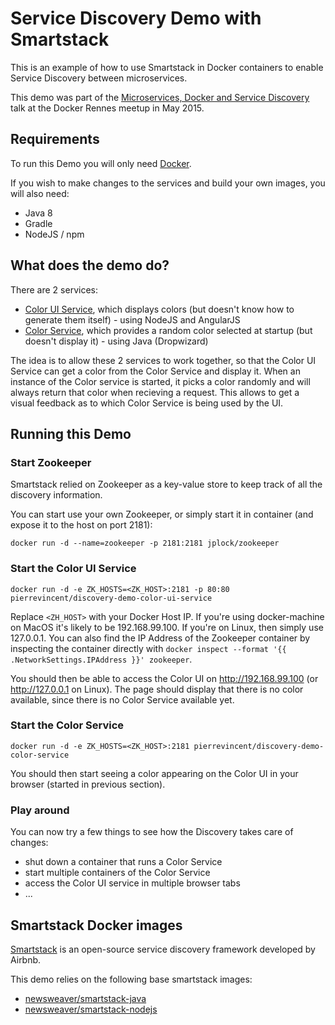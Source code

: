 # Service Discovery Demo with Smartstack

This is an example of how to use Smartstack in Docker containers to enable Service Discovery between microservices.

This demo was part of the [Microservices, Docker and Service Discovery](http://www.slideshare.net/PierreVincent3/microservices-docker-service-discovery-with-smartstack-english-version) talk at the Docker Rennes meetup in May 2015.

## Requirements

To run this Demo you will only need [Docker](http://www.docker.com).

If you wish to make changes to the services and build your own images, you will also need:

* Java 8
* Gradle
* NodeJS / npm

## What does the demo do?

There are 2 services:

* [Color UI Service](color-ui-service), which displays colors (but doesn't know how to generate them itself) - using NodeJS and AngularJS
* [Color Service](color-service), which provides a random color selected at startup (but doesn't display it) - using Java (Dropwizard)

The idea is to allow these 2 services to work together, so that the Color UI Service can get a color from the Color Service and display it. When an instance of the Color service is started, it picks a color randomly and will always return that color when recieving a request. This allows to get a visual feedback as to which Color Service is being used by the UI.

## Running this Demo

### Start Zookeeper

Smartstack relied on Zookeeper as a key-value store to keep track of all the discovery information.

You can start use your own Zookeeper, or simply start it in container (and expose it to the host on port 2181):

```
docker run -d --name=zookeeper -p 2181:2181 jplock/zookeeper
```

### Start the Color UI Service

```
docker run -d -e ZK_HOSTS=<ZK_HOST>:2181 -p 80:80 pierrevincent/discovery-demo-color-ui-service
```

Replace ```<ZH_HOST>``` with your Docker Host IP. If you're using docker-machine on MacOS it's likely to be 192.168.99.100. If you're on Linux, then simply use 127.0.0.1. You can also find the IP Address of the Zookeeper container by inspecting the container directly with ```docker inspect --format '{{ .NetworkSettings.IPAddress }}' zookeeper```.

You should then be able to access the Color UI on http://192.168.99.100 (or http://127.0.0.1 on Linux). The page should display that there is no color available, since there is no Color Service available yet.

### Start the Color Service

```
docker run -d -e ZK_HOSTS=<ZK_HOST>:2181 pierrevincent/discovery-demo-color-service
```

You should then start seeing a color appearing on the Color UI in your browser (started in previous section).

### Play around

You can now try a few things to see how the Discovery takes care of changes:

* shut down a container that runs a Color Service
* start multiple containers of the Color Service
* access the Color UI service in multiple browser tabs
* ...

## Smartstack Docker images

[Smartstack](http://nerds.airbnb.com/smartstack-service-discovery-cloud/) is an open-source service discovery framework developed by Airbnb.

This demo relies on the following base smartstack images:

* [newsweaver/smartstack-java](https://registry.hub.docker.com/u/newsweaver/smartstack-java)
* [newsweaver/smartstack-nodejs](https://registry.hub.docker.com/u/newsweaver/smartstack-nodejs)

